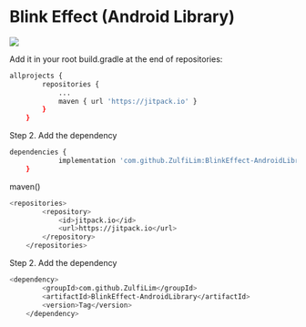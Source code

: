 # Blink Effect (Android Library)

[![](https://jitpack.io/v/ZulfiLim/BlinkEffect-AndroidLibrary.svg)](https://jitpack.io/#ZulfiLim/BlinkEffect-AndroidLibrary)

Add it in your root build.gradle at the end of repositories:
```bash
allprojects {
		repositories {
			...
			maven { url 'https://jitpack.io' }
		}
	}
```
Step 2. Add the dependency
```bash
dependencies {
	        implementation 'com.github.ZulfiLim:BlinkEffect-AndroidLibrary:Tag'
	}
```
maven()
```bash
<repositories>
		<repository>
		    <id>jitpack.io</id>
		    <url>https://jitpack.io</url>
		</repository>
	</repositories>
```
Step 2. Add the dependency
```bash
<dependency>
	    <groupId>com.github.ZulfiLim</groupId>
	    <artifactId>BlinkEffect-AndroidLibrary</artifactId>
	    <version>Tag</version>
	</dependency>
```
